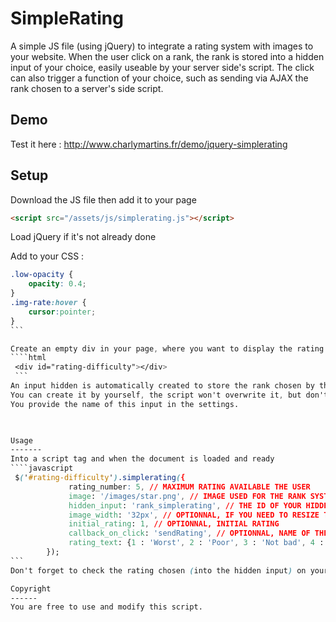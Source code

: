 SimpleRating
=============

A simple JS file (using jQuery) to integrate a rating system with images to your website.
When the user click on a rank, the rank is stored into a hidden input of your choice, easily useable by your server side's script.
The click can also trigger a function of your choice, such as sending via AJAX the rank chosen to a server's side script. 

Demo
----
Test it here :
http://www.charlymartins.fr/demo/jquery-simplerating

Setup
-----
Download the JS file then add it to your page
```html
<script src="/assets/js/simplerating.js"></script>
```
Load jQuery if it's not already done

Add to your CSS :
````css
.low-opacity {
    opacity: 0.4;
}
.img-rate:hover {
    cursor:pointer;
}
```

Create an empty div in your page, where you want to display the rating system
````html
 <div id="rating-difficulty"></div>
 ```
An input hidden is automatically created to store the rank chosen by the user.
You can create it by yourself, the script won't overwrite it, but don't forget the "autocomplete" attribute to avoid problem with Firefox.
You provide the name of this input in the settings.
 


Usage
-------
Into a script tag and when the document is loaded and ready
````javascript
 $('#rating-difficulty').simplerating({
             rating_number: 5, // MAXIMUM RATING AVAILABLE THE USER
             image: '/images/star.png', // IMAGE USED FOR THE RANK SYSTEM
             hidden_input: 'rank_simplerating', // THE ID OF YOUR HIDDEN INPUT CONTAINING THE USER'S CHOICE
             image_width: '32px', // OPTIONNAL, IF YOU NEED TO RESIZE THE IMAGE
             initial_rating: 1, // OPTIONNAL, INITIAL RATING
             callback_on_click: 'sendRating', // OPTIONNAL, NAME OF THE FUNCTION WITHOUT () CALLED WHEN THE USER CLICK ON A RANK
			 rating_text: {1 : 'Worst', 2 : 'Poor', 3 : 'Not bad', 4 : 'Great', 5 : 'Awesome'} // TEXT DISPLAYED ACCORDING TO THE RANK CHOSEN
        });
```
Don't forget to check the rating chosen (into the hidden input) on your server side's script

Copyright
------
You are free to use and modify this script.

